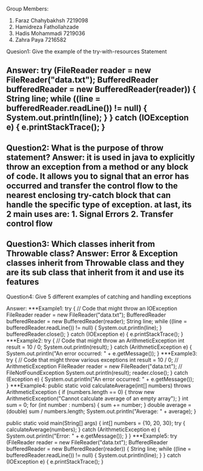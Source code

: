 Group Members:
1. Faraz Chahybakhsh 7219098
2. Hamidreza Fathollahzade
3. Hadis Mohammadi 7219036
4. Zahra Paya 7216582


Quesion1: Give the example of the try-with-resources Statement

Answer: 
try (FileReader reader = new FileReader("data.txt");
BufferedReader bufferedReader = new BufferedReader(reader)) {
String line;
while ((line = bufferedReader.readLine()) != null) {
System.out.println(line);
}
} catch (IOException e) {
e.printStackTrace();
}
--------
Question2: What is the purpose of throw statement?
Answer: it is used in java to explicitly throw an exception from a method or any block of code. It allows you to signal that an error has occurred and transfer the control flow to the nearest enclosing try-catch block that can handle the specific type of exception. at last, its 2 main uses are: 1. Signal Errors 2. Transfer control flow
--------
Question3: Which classes inherit from Throwable class?
Answer: Error & Exception classes inherit from Throwable class and they are its sub class that inherit from it and use its features
--------
Question4: Give 5 different examples of catching and handling exceptions

Answer:
***Example1: 
try {
// Code that might throw an IOException
FileReader reader = new FileReader("data.txt");
BufferedReader bufferedReader = new BufferedReader(reader);
String line;
while ((line = bufferedReader.readLine()) != null) {
System.out.println(line);
}
bufferedReader.close();
} catch (IOException e) {
e.printStackTrace();
}
***Example2: 
try {
// Code that might throw an ArithmeticException
int result = 10 / 0;
System.out.println(result);
} catch (ArithmeticException e) {
System.out.println("An error occurred: " + e.getMessage());
}
***Example3: 
try {
// Code that might throw various exceptions
int result = 10 / 0; // ArithmeticException
FileReader reader = new FileReader("data.txt"); // FileNotFoundException
System.out.println(result);
reader.close();
} catch (Exception e) {
System.out.println("An error occurred: " + e.getMessage());
}
***Example4: 
public static void calculateAverage(int[] numbers) throws ArithmeticException {
if (numbers.length == 0) {
throw new ArithmeticException("Cannot calculate average of an empty array");
}
int sum = 0;
for (int number : numbers) {
sum += number;
}
double average = (double) sum / numbers.length;
System.out.println("Average: " + average);
}

public static void main(String[] args) {
int[] numbers = {10, 20, 30};
try {
calculateAverage(numbers);
} catch (ArithmeticException e) {
System.out.println("Error: " + e.getMessage());
}
}
***Example5: 
try (FileReader reader = new FileReader("data.txt");
BufferedReader bufferedReader = new BufferedReader(reader)) {
String line;
while ((line = bufferedReader.readLine()) != null) {
System.out.println(line);
}
} catch (IOException e) {
e.printStackTrace();
}
